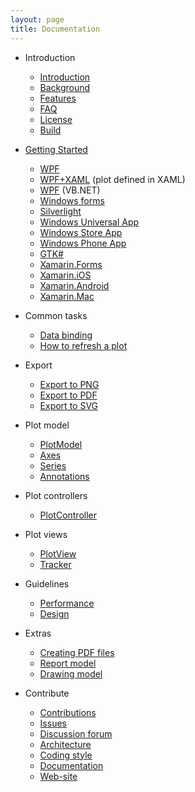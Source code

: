 ```yaml
---
layout: page
title: Documentation
---
```


 - Introduction
    - [Introduction](./introduction)
    - [Background](./background)
    - [Features](./features)
    - [FAQ](./faq)
    - [License](./license)
    - [Build](./build)
 - [Getting Started](./getting-started)
    - [WPF](./hello-wpf)
    - [WPF+XAML](./hello-wpf-xaml) (plot defined in XAML)
    - [WPF](./hello-wpf-vb) (VB.NET)
    - [Windows forms](./hello-windows-forms)
    - [Silverlight](./hello-silverlight)
    - [Windows Universal App](./hello-windows-universal-app)
    - [Windows Store App](./hello-windows-store-app)
    - [Windows Phone App](./hello-windows-phone)
    - [GTK#](./hello-gtk)
    - [Xamarin.Forms](./hello-xamarin-forms)
    - [Xamarin.iOS](./hello-xamarin-ios)
    - [Xamarin.Android](./hello-xamarin-android)
    - [Xamarin.Mac](./hello-xamarin-mac)
 - Common tasks
    - [Data binding](./data-binding)
    - [How to refresh a plot](./refresh-plot)
 - Export
    - [Export to PNG](./export-png)
    - [Export to PDF](./export-pdf)
    - [Export to SVG](./export-svg)
 - Plot model
    - [PlotModel](./plot-models)
    - [Axes](./axes)
    - [Series](./series)
    - [Annotations](./annotations)

 - Plot controllers
   - [PlotController](./plot-controllers)

 - Plot views
    - [PlotView](./plot-views)
    - [Tracker](./tracker)

 - Guidelines
    - [Performance](./performance)
    - [Design](./design)

 - Extras
    - [Creating PDF files](./portable-documents)
    - [Report model](./report-models)
    - [Drawing model](./drawing-models)

 - Contribute
    - [Contributions](./contributions)
    - [Issues](./issues)
    - [Discussion forum](./discussion-forum)
    - [Architecture](./architecture)
    - [Coding style](./coding-style)
    - [Documentation](./documentation)
    - [Web-site](./web-site)
